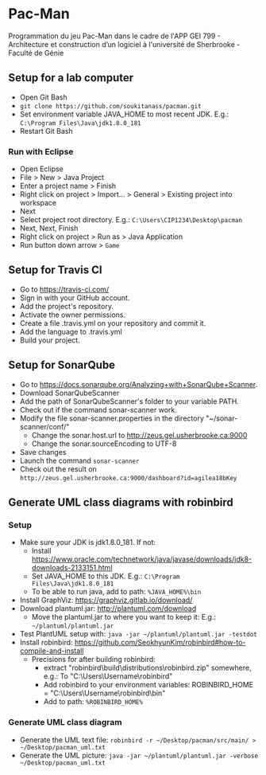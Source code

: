 # Pac-Man
Programmation du jeu Pac-Man dans le cadre de l'APP GEI 799 - Architecture et construction d’un
logiciel à l'université de Sherbrooke - Faculté de Génie

## Setup for a lab computer
- Open Git Bash
- `git clone https://github.com/soukitanass/pacman.git`
- Set environment variable JAVA_HOME to most recent JDK. E.g.: `C:\Program Files\Java\jdk1.8.0_181`
- Restart Git Bash

### Run with Eclipse
- Open Eclipse
- File > New > Java Project
- Enter a project name > Finish
- Right click on project > Import... > General > Existing project into workspace
- Next
- Select project root directory. E.g.: `C:\Users\CIP1234\Desktop\pacman`
- Next, Next, Finish
- Right click on project > Run as > Java Application
- Run button down arrow > `Game`

## Setup for Travis CI
- Go to https://travis-ci.com/
- Sign in with your GitHub account.
- Add the project's repository.
- Activate the owner permissions.
- Create a file .travis.yml on your repository and commit it.
- Add the language to .travis.yml
- Build your project.

## Setup for SonarQube
- Go to https://docs.sonarqube.org/Analyzing+with+SonarQube+Scanner.
- Download SonarQubeScanner
- Add the path of SonarQubeScanner's folder to your variable PATH.
- Check out if the command sonar-scanner work.
- Modify the file sonar-scanner.properties in the directory
 "~/sonar-scanner/conf/"
    - Change the sonar.host.url to http://zeus.gel.usherbrooke.ca:9000
    - Change the sonar.sourceEncoding to UTF-8
- Save changes
- Launch the command `sonar-scanner` 
- Check out the result on `http://zeus.gel.usherbrooke.ca:9000/dashboard?id=agilea18bKey`

## Generate UML class diagrams with robinbird

### Setup
- Make sure your JDK is jdk1.8.0_181. If not:
    - Install https://www.oracle.com/technetwork/java/javase/downloads/jdk8-downloads-2133151.html
    - Set JAVA_HOME to this JDK. E.g.: `C:\Program Files\Java\jdk1.8.0_181`
    - To be able to run java, add to path: `%JAVA_HOME%\bin`
- Install GraphViz: https://graphviz.gitlab.io/download/
- Download plantuml.jar: http://plantuml.com/download
    - Move the plantuml.jar to where you want to keep it: E.g.: `~/plantuml/plantuml.jar`
- Test PlantUML setup with: `java -jar ~/plantuml/plantuml.jar -testdot`
- Install robinbird: https://github.com/SeokhyunKim/robinbird#how-to-compile-and-install
    - Precisions for after building robinbird:
        - extract "robinbird\build\distributions\robinbird.zip" somewhere, e.g.: To "C:\Users\Username\robinbird\"
        - Add robinbird to your environment variables: ROBINBIRD_HOME = "C:\Users\Username\robinbird\bin"
        - Add to path: `%ROBINBIRD_HOME%`

### Generate UML class diagram
- Generate the UML text file: `robinbird -r ~/Desktop/pacman/src/main/ > ~/Desktop/pacman_uml.txt`
- Generate the UML picture: `java -jar ~/plantuml/plantuml.jar -verbose ~/Desktop/pacman_uml.txt`


